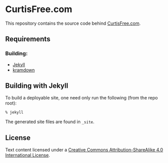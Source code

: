 CurtisFree.com
==============
This repository contains the source code behind [CurtisFree.com][site].

Requirements
------------

### Building:

* [Jekyll][jekyll]
* [kramdown][kramdown]

Building with Jekyll
--------------------
To build a deployable site, one need only run the following (from the repo root):

    % jekyll

The generated site files are found in `_site`.

License
-------

Text content licensed under a <a rel="license"
href="http://creativecommons.org/licenses/by-sa/4.0/"> Creative Commons Attribution-ShareAlike 4.0
International License</a>.

[site]:     http://curtisfree.com
[jekyll]:   http://jekyllrb.com
[kramdown]: http://kramdown.rubyforge.org
